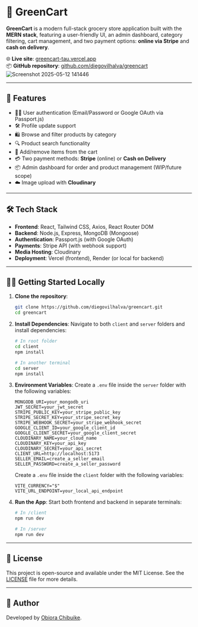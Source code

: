 # 🛒 GreenCart

**GreenCart** is a modern full-stack grocery store application built with the **MERN stack**, featuring a user-friendly UI, an admin dashboard, category filtering, cart management, and two payment options: **online via Stripe** and **cash on delivery**. 

🌐 **Live site**: [greencart-tau.vercel.app](https://greencart-tau.vercel.app)  
📦 **GitHub repository**: [github.com/diegovilhalva/greencart](https://github.com/diegovilhalva/greencart)  
![Screenshot 2025-05-12 141446](https://github.com/user-attachments/assets/23f27610-402b-4197-9ded-916c8f3d5c96)  


---


## 🚀 Features

- 🧑‍💼 User authentication (Email/Password or Google OAuth via Passport.js)
- 🛠️ Profile update support
- 🛍️ Browse and filter products by category
- 🔍 Product search functionality
- 🛒 Add/remove items from the cart
- 💳 Two payment methods: **Stripe** (online) or **Cash on Delivery**
- 📦 Admin dashboard for order and product management (WIP/future scope)
- ☁️ Image upload with **Cloudinary**  


---


## 🛠️ Tech Stack

- **Frontend**: React, Tailwind CSS, Axios, React Router DOM
- **Backend**: Node.js, Express, MongoDB (Mongoose)
- **Authentication**: Passport.js (with Google OAuth)
- **Payments**: Stripe API (with webhook support)
- **Media Hosting**: Cloudinary
- **Deployment**: Vercel (frontend), Render (or local for backend)  


---


## 🧑‍💻 Getting Started Locally

1. **Clone the repository**: 
   ```bash
   git clone https://github.com/diegovilhalva/greencart.git
   cd greencart
   ```

2. **Install Dependencies**: 
   Navigate to both `client` and `server` folders and install dependencies:
   ```bash
   # In root folder
   cd client
   npm install

   # In another terminal
   cd server
   npm install
   ```

3. **Environment Variables**: 
   Create a `.env` file inside the `server` folder with the following variables:
   ```plaintext
   MONGODB_URI=your_mongodb_uri
   JWT_SECRET=your_jwt_secret
   STRIPE_PUBLIC_KEY=your_stripe_public_key
   STRIPE_SECRET_KEY=your_stripe_secret_key
   STRIPE_WEBHOOK_SECRET=your_stripe_webhook_secret
   GOOGLE_CLIENT_ID=your_google_client_id
   GOOGLE_CLIENT_SECRET=your_google_client_secret
   CLOUDINARY_NAME=your_cloud_name
   CLOUDINARY_KEY=your_api_key
   CLOUDINARY_SECRET=your_api_secret
   CLIENT_URL=http://localhost:5173
   SELLER_EMAIL=create_a_seller_email
   SELLER_PASSWORD=create_a_seller_password
   ```

   Create a `.env` file inside the `client` folder with the following variables:
   ```plaintext
   VITE_CURRENCY="$"
   VITE_URL_ENDPOINT=your_local_api_endpoint
   ```

4. **Run the App**: 
   Start both frontend and backend in separate terminals:
   ```bash
   # In /client
   npm run dev

   # In /server
   npm run dev
   ```


---


## 📌 License

This project is open-source and available under the MIT License. See the [LICENSE](LICENSE) file for more details.  


---


## 🙌 Author

Developed by [Obiora Chibuike](https://github.com/obiorachibuike).
